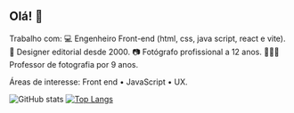## Olá! 👋

Trabalho com: 
💻 Engenheiro Front-end (html, css, java script, react e vite).
📕 Designer editorial desde 2000.
📷 Fotógrafo profissional a 12 anos.
👨🏻‍🏫 Professor de fotografia por 9 anos.

Áreas de interesse: Front end • JavaScript • UX.

![GitHub stats](https://github-readme-stats.vercel.app/api?username=douglasjose3&theme=radical_icons=true)
[![Top Langs](https://github-readme-stats.vercel.app/api/top-langs/?username=douglasjose3&layout=compact)](https://github.com/douglasjose3/github-readme-stats)
